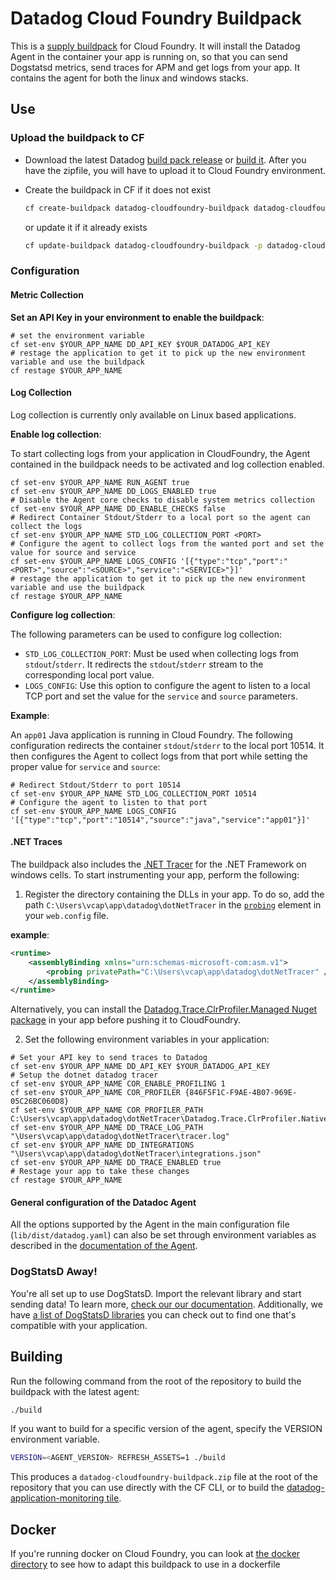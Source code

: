 # Datadog Cloud Foundry Buildpack

This is a [supply buildpack](https://docs.cloudfoundry.org/buildpacks/understand-buildpacks.html#supply-script) for Cloud Foundry. It will install the Datadog Agent in the container your app is running on, so that you can send Dogstatsd metrics, send traces for APM and get logs from your app. It contains the agent for both the linux and windows stacks.

## Use

### Upload the buildpack to CF
- Download the latest Datadog [build pack release](https://cloudfoundry.datadoghq.com/datadog-cloudfoundry-buildpack/datadog-cloudfoundry-buildpack-latest.zip) or [build it](#building). After you have the zipfile, you will have to upload it to Cloud Foundry environment.

- Create the buildpack in CF if it does not exist
    ```bash
    cf create-buildpack datadog-cloudfoundry-buildpack datadog-cloudfoundry-buildpack.zip 99 --enable
    ```
    or update it if it already exists
    ```bash
    cf update-buildpack datadog-cloudfoundry-buildpack -p datadog-cloudfoundry-buildpack.zip
    ```

### Configuration

#### Metric Collection

**Set an API Key in your environment to enable the buildpack**:

```shell
# set the environment variable
cf set-env $YOUR_APP_NAME DD_API_KEY $YOUR_DATADOG_API_KEY
# restage the application to get it to pick up the new environment variable and use the buildpack
cf restage $YOUR_APP_NAME
```

#### Log Collection

Log collection is currently only available on Linux based applications.

**Enable log collection**:

To start collecting logs from your application in CloudFoundry, the Agent contained in the buildpack needs to be activated and log collection enabled.

```
cf set-env $YOUR_APP_NAME RUN_AGENT true
cf set-env $YOUR_APP_NAME DD_LOGS_ENABLED true
# Disable the Agent core checks to disable system metrics collection
cf set-env $YOUR_APP_NAME DD_ENABLE_CHECKS false
# Redirect Container Stdout/Stderr to a local port so the agent can collect the logs
cf set-env $YOUR_APP_NAME STD_LOG_COLLECTION_PORT <PORT>
# Configure the agent to collect logs from the wanted port and set the value for source and service
cf set-env $YOUR_APP_NAME LOGS_CONFIG '[{"type":"tcp","port":"<PORT>","source":"<SOURCE>","service":"<SERVICE>"}]'
# restage the application to get it to pick up the new environment variable and use the buildpack
cf restage $YOUR_APP_NAME
```

**Configure log collection**:

The following parameters can be used to configure log collection:

- `STD_LOG_COLLECTION_PORT`: Must be used when collecting logs from `stdout`/`stderr`. It redirects the `stdout`/`stderr` stream to the corresponding local port value.
- `LOGS_CONFIG`: Use this option to configure the agent to listen to a local TCP port and set the value for the `service` and `source` parameters.


**Example**:

An `app01` Java application is running in Cloud Foundry. The following configuration redirects the container `stdout`/`stderr` to the local port 10514. It then configures the Agent to collect logs from that port while setting the proper value for `service` and `source`:

```
# Redirect Stdout/Stderr to port 10514
cf set-env $YOUR_APP_NAME STD_LOG_COLLECTION_PORT 10514
# Configure the agent to listen to that port
cf set-env $YOUR_APP_NAME LOGS_CONFIG '[{"type":"tcp","port":"10514","source":"java","service":"app01"}]'
```

#### .NET Traces

The buildpack also includes the [.NET Tracer](https://docs.datadoghq.com/tracing/setup/dotnet/?tab=netframeworkonwindows) for the .NET Framework on windows cells. To start instrumenting your app, perform the following:

1. Register the directory containing the DLLs in your app.
To do so, add the path `C:\Users\vcap\app\datadog\dotNetTracer` in the [`probing`](https://docs.microsoft.com/en-us/dotnet/framework/configure-apps/file-schema/runtime/probing-element) element in your `web.config` file.

**example**:
```xml
<runtime>
    <assemblyBinding xmlns="urn:schemas-microsoft-com:asm.v1">
        <probing privatePath="C:\Users\vcap\app\datadog\dotNetTracer" />
    </assemblyBinding>
</runtime>
```

Alternatively, you can install the [Datadog.Trace.ClrProfiler.Managed Nuget package](https://www.nuget.org/packages/Datadog.Trace.ClrProfiler.Managed) in your app before pushing it to CloudFoundry.

2. Set the following environment variables in your application:
```
# Set your API key to send traces to Datadog
cf set-env $YOUR_APP_NAME DD_API_KEY $YOUR_DATADOG_API_KEY
# Setup the dotnet datadog tracer
cf set-env $YOUR_APP_NAME COR_ENABLE_PROFILING 1
cf set-env $YOUR_APP_NAME COR_PROFILER {846F5F1C-F9AE-4B07-969E-05C26BC060D8}
cf set-env $YOUR_APP_NAME COR_PROFILER_PATH C:\Users\vcap\app\datadog\dotNetTracer\Datadog.Trace.ClrProfiler.Native.dll
cf set-env $YOUR_APP_NAME DD_TRACE_LOG_PATH "\Users\vcap\app\datadog\dotNetTracer\tracer.log"
cf set-env $YOUR_APP_NAME DD_INTEGRATIONS "\Users\vcap\app\datadog\dotNetTracer\integrations.json"
cf set-env $YOUR_APP_NAME DD_TRACE_ENABLED true
# Restage your app to take these changes
cf restage $YOUR_APP_NAME
```
#### General configuration of the Datadoc Agent
All the options supported by the Agent in the main configuration file (`lib/dist/datadog.yaml`) can also be set through environment variables as described in the [documentation of the Agent](https://github.com/DataDog/datadog-agent/blob/master/docs/agent/config.md#environment-variables).

### DogStatsD Away!
You're all set up to use DogStatsD. Import the relevant library and start sending data! To learn more, [check our our documentation](https://docs.datadoghq.com/guides/DogStatsD/). Additionally, we have [a list of DogStatsD libraries](https://docs.datadoghq.com/libraries/) you can check out to find one that's compatible with your application.


## Building
Run the following command from the root of the repository to build the buildpack with the latest agent:
```bash
./build
```

If you want to build for a specific version of the agent, specify the VERSION environment variable.
```bash
VERSION=<AGENT_VERSION> REFRESH_ASSETS=1 ./build
```

This produces a `datadog-cloudfoundry-buildpack.zip` file at the root of the repository that you can use directly with the CF CLI, or to build the [datadog-application-monitoring tile](https://github.com/DataDog/pcf-datadog-application-monitoring).

## Docker

If you're running docker on Cloud Foundry, you can look at [the docker directory](docker/) to see how to adapt this buildpack to use in a dockerfile
